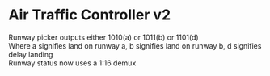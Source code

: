 # Air Traffic Controller v2

Runway picker outputs either 1010(a) or 1011(b) or 1101(d)<br/>
Where a signifies land on runway a, b signifies land on runway b, d signifies delay landing<br/>
Runway status now uses a 1:16 demux
